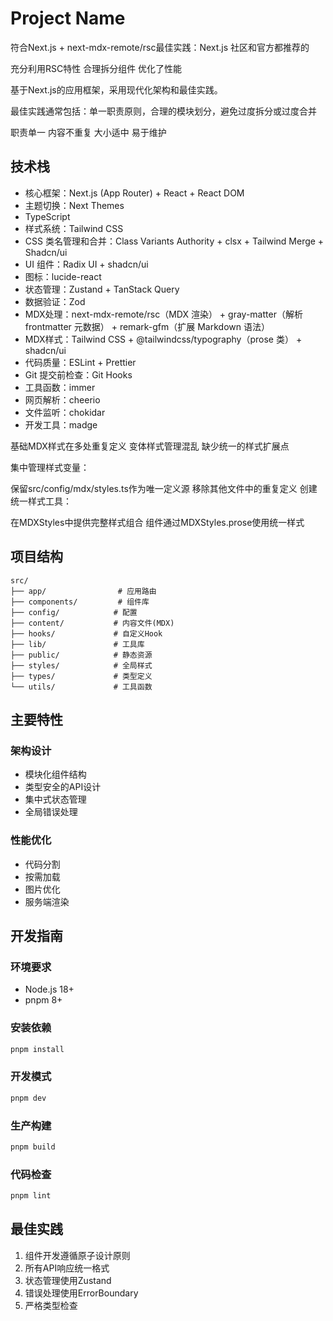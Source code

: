 # Project Name

符合Next.js + next-mdx-remote/rsc最佳实践：Next.js 社区和官方都推荐的

充分利用RSC特性
合理拆分组件
优化了性能

基于Next.js的应用框架，采用现代化架构和最佳实践。

最佳实践通常包括：单一职责原则，合理的模块划分，避免过度拆分或过度合并

职责单一
内容不重复
大小适中
易于维护

## 技术栈

- 核心框架：Next.js (App Router) + React + React DOM
- 主题切换：Next Themes
- TypeScript
- 样式系统：Tailwind CSS
- CSS 类名管理和合并：Class Variants Authority + clsx + Tailwind Merge + Shadcn/ui
- UI 组件：Radix UI + shadcn/ui
- 图标：lucide-react
- 状态管理：Zustand + TanStack Query
- 数据验证：Zod
- MDX处理：next-mdx-remote/rsc（MDX 渲染） + gray-matter（解析 frontmatter 元数据） + remark-gfm（扩展 Markdown 语法）
- MDX样式：Tailwind CSS + @tailwindcss/typography（prose 类） + shadcn/ui
- 代码质量：ESLint + Prettier
- Git 提交前检查：Git Hooks
- 工具函数：immer
- 网页解析：cheerio
- 文件监听：chokidar
- 开发工具：madge

基础MDX样式在多处重复定义
变体样式管理混乱
缺少统一的样式扩展点

集中管理样式变量：

保留src/config/mdx/styles.ts作为唯一定义源
移除其他文件中的重复定义
创建统一样式工具：

在MDXStyles中提供完整样式组合
组件通过MDXStyles.prose使用统一样式

## 项目结构

```
src/
├── app/                # 应用路由
├── components/         # 组件库
├── config/            # 配置
├── content/           # 内容文件(MDX)
├── hooks/             # 自定义Hook
├── lib/               # 工具库
├── public/            # 静态资源
├── styles/            # 全局样式
├── types/             # 类型定义
└── utils/             # 工具函数
```

## 主要特性

### 架构设计

- 模块化组件结构
- 类型安全的API设计
- 集中式状态管理
- 全局错误处理

### 性能优化

- 代码分割
- 按需加载
- 图片优化
- 服务端渲染

## 开发指南

### 环境要求

- Node.js 18+
- pnpm 8+

### 安装依赖

```bash
pnpm install
```

### 开发模式

```bash
pnpm dev
```

### 生产构建

```bash
pnpm build
```

### 代码检查

```bash
pnpm lint
```

## 最佳实践

1. 组件开发遵循原子设计原则
2. 所有API响应统一格式
3. 状态管理使用Zustand
4. 错误处理使用ErrorBoundary
5. 严格类型检查
